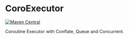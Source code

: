 # CoroExecutor

[![Maven Central](https://maven-badges.herokuapp.com/maven-central/com.3xcool/coroexecutor/badge.svg)](https://maven-badges.herokuapp.com/maven-central/com.3xcool/coroexecutor)

Coroutine Executor with Conflate, Queue and Concurrent.
